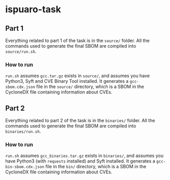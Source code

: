# ispuaro-task

## Part 1

Everything related to part 1 of the task is in the `source/` folder. All the commands used to generate the final SBOM are compiled into `source/run.sh`.

### How to run

`run.sh` assumes `gcc.tar.gz` exists in `source/`, and assumes you have Python3, Syft and CVE Binary Tool installed. It generates a `gcc-sbom.cdx.json` file in the `source/` directory, which is a SBOM in the CycloneDX file containing information about CVEs.

## Part 2

Everything related to part 2 of the task is in the `binaries/` folder. All the commands used to generate the final SBOM are compiled into `binaries/run.sh`.

### How to run

`run.sh` assumes `gcc_binaries.tar.gz` exists in `binaries/`, and assumes you have Python3 (with `requests` installed) and Syft installed. It generates a `gcc-bin-sbom.cdx.json` file in the `bin/` directory, which is a SBOM in the CycloneDX file containing information about CVEs.
